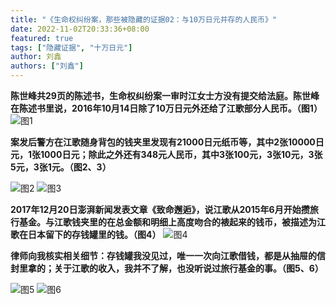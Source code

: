 ```yaml
---
title: "《生命权纠纷案，那些被隐藏的证据02：与10万日元并存的人民币》"
date: 2022-11-02T20:33:36+08:00
featured: true
tags: ["隐藏证据", "十万日元"]
author: 刘鑫
authors: ["刘鑫"]
---
```


**陈世峰共29页的陈述书，生命权纠纷案一审时江女士方没有提交给法庭。陈世峰在陈述书里说，2016年10月14日除了10万日元外还给了江歌部分人民币。（图1）**
![图1](/img/posts/hidden_evidence02/01_compressed.jpg) 

<!-- <img scr="/img/posts/hidden_evidence02/01.jpg" alt="test"/> -->

**案发后警方在江歌随身背包的钱夹里发现有21000日元纸币等，其中2张10000日元，1张1000日元；除此之外还有348元人民币，其中3张100元，3张10元，3张5元，3张1元。（图2、3）**

![图2](/img/posts/hidden_evidence02/02_compressed.jpg) 
![图3](/img/posts/hidden_evidence02/03_compressed.jpg) 

**2017年12月20日澎湃新闻发表文章《致命邂逅》，说江歌从2015年6月开始攒旅行基金。与江歌钱夹里的在总金额和明细上高度吻合的裱起来的钱币，被描述为江歌在日本留下的存钱罐里的钱。（图4）**
![图4](/img/posts/hidden_evidence02/04_compressed.jpg) 

**律师向我核实相关细节：存钱罐我没见过，唯一一次向江歌借钱，都是从抽屉的信封里拿的；关于江歌的收入，我并不了解，也没听说过旅行基金的事。（图5、6）**

![图5](/img/posts/hidden_evidence02/05_compressed.jpg) 
![图6](/img/posts/hidden_evidence02/06_compressed.jpg) 